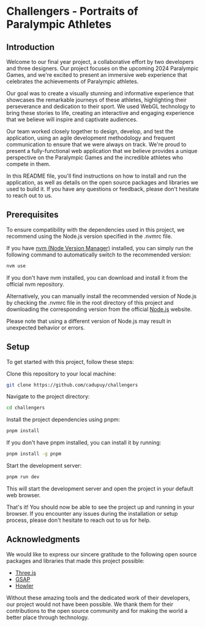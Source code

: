 # Challengers - Portraits of Paralympic Athletes

## Introduction

Welcome to our final year project, a collaborative effort by two developers and three designers. Our project focuses on the upcoming 2024 Paralympic Games, and we're excited to present an immersive web experience that celebrates the achievements of Paralympic athletes.

Our goal was to create a visually stunning and informative experience that showcases the remarkable journeys of these athletes, highlighting their perseverance and dedication to their sport. We used WebGL technology to bring these stories to life, creating an interactive and engaging experience that we believe will inspire and captivate audiences.

Our team worked closely together to design, develop, and test the application, using an agile development methodology and frequent communication to ensure that we were always on track. We're proud to present a fully-functional web application that we believe provides a unique perspective on the Paralympic Games and the incredible athletes who compete in them.

In this README file, you'll find instructions on how to install and run the application, as well as details on the open source packages and libraries we used to build it. If you have any questions or feedback, please don't hesitate to reach out to us.


## Prerequisites

To ensure compatibility with the dependencies used in this project, we recommend using the Node.js version specified in the .nvmrc file.

If you have [nvm (Node Version Manager)](https://github.com/nvm-sh/nvm) installed, you can simply run the following command to automatically switch to the recommended version:

```bash
nvm use
```

If you don't have nvm installed, you can download and install it from the official nvm repository.

Alternatively, you can manually install the recommended version of Node.js by checking the .nvmrc file in the root directory of this project and downloading the corresponding version from the official [Node.js](https://nodejs.org/en/download/) website.

Please note that using a different version of Node.js may result in unexpected behavior or errors.

## Setup

To get started with this project, follow these steps:

Clone this repository to your local machine:

```bash
git clone https://github.com/cadupuy/challengers
```

Navigate to the project directory:

```bash
cd challengers
```

Install the project dependencies using pnpm:

```bash
pnpm install
```

If you don't have pnpm installed, you can install it by running:

```bash
pnpm install -g pnpm
```

Start the development server:

```bash
pnpm run dev
```

This will start the development server and open the project in your default web browser.

That's it! You should now be able to see the project up and running in your browser. If you encounter any issues during the installation or setup process, please don't hesitate to reach out to us for help.


## Acknowledgments

We would like to express our sincere gratitude to the following open source packages and libraries that made this project possible:

* [Three.js](https://threejs.org/)
* [GSAP](https://greensock.com/gsap/)
* [Howler](https://howlerjs.com/)

Without these amazing tools and the dedicated work of their developers, our project would not have been possible. We thank them for their contributions to the open source community and for making the world a better place through technology.
